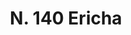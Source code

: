 ---
title: "N. 140 Ericha"
permalink: "/edition/plant140/"
plant-name: "N. 140"
plant-number: "140"
plant-xml: "/assets/xml/plant140.xml"
plant-img1: "/assets/img/plant140_verso.jpg"
plant-img2: "/assets/img/plant140.jpg"
plant-title: "N. 140 Ericha"
plant-wfo-link: ""
plant-kew-link: ""
plant-taxon-content: ""
layout: single-xml
---